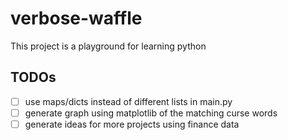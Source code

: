 # verbose-waffle

This project is a playground for learning python

## TODOs

- [ ] use maps/dicts instead of different lists in main.py
- [ ] generate graph using matplotlib of the matching curse words
- [ ] generate ideas for more projects using finance data
